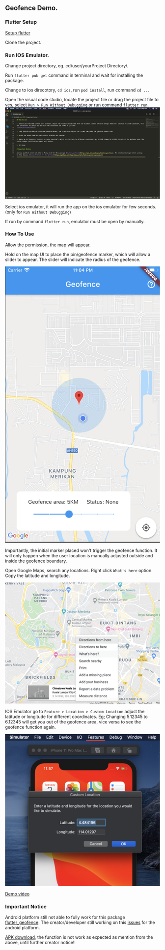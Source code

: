 ## Geofence Demo.

### Flutter Setup

[Setup flutter](https://flutter.dev/docs/get-started/install/macos)

Clone the project.

### Run IOS Emulator.

Change project directory, eg. cd/user/yourProject Directory/.

Run `flutter pub get` command in terminal and wait for installing the package.

Change to ios direcotory, `cd ios`, run `pod install`, run command `cd ..`.

Open the visual code studio, locate the project file or drag the project file to vcs, select `Run > Run Without Debugging` or run command `flutter run`.
![Run without debugging](https://github.com/Luktm/FlutterGeoFence/blob/master/Documentation/vcs-run-dubuging.png)

Select ios emulator, it will run the app on the ios emulator for few seconds. (only for `Run Without Debugging`)

If run by command `flutter run`, emulator must be open by manually.

### How To Use

Allow the permission, the map will appear.

Hold on the map UI to place the pin/geofence marker, which will allow a slider to appear. The slider will indicate the radius of the geofence.

![Place Geofence Marker](https://github.com/Luktm/FlutterGeoFence/blob/master/Documentation/geofence-marker.png)

Importantly, the initial marker placed won't trigger the geofence function. It will only happen when the user location is manually adjusted outside and inside the geofence boundary.

Open Google Maps, search any locations. Right click `What's here` option. Copy the latitude and longitude.

![Google Map Coordinate](https://github.com/Luktm/FlutterGeoFence/blob/master/Documentation/google-map-get-coordinate.png)

IOS Emulator go to `Feature > Location > Custom Location` adjust the latitude or longitude for different coordinates. Eg; Changing 5.12345 to 6.12345 will get you out of the geofence area, vice versa to see the geofence function again.

![Location Setting](https://github.com/Luktm/FlutterGeoFence/blob/master/Documentation/ios-emulator-custom-location.png)

[Demo video](https://drive.google.com/file/d/1XyS7L1rmGYLBJZXqHos6h5jV4hhM-8RV/view?usp=sharing)

### Important Notice

Android platform still not able to fully work for this package [flutter_geofence](https://pub.dev/packages/flutter_geofence). The creator/developer still working on this [issues](https://github.com/DwayneCoussement/flutter_geofence/issues/5) for the android platform.

[APK download](https://drive.google.com/file/d/1LQ0nXKQXtySBGLlmmzStY063saNKdgiV/view?usp=sharing), the function is not work as expected as mention from the above, until further creator notice!!